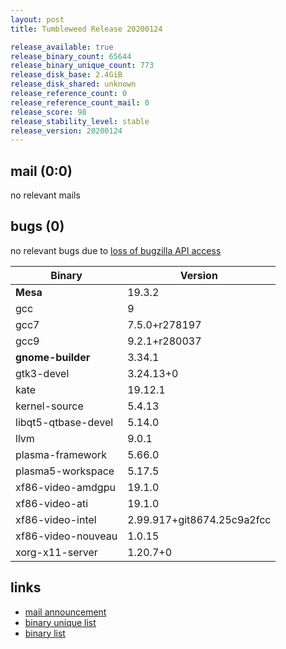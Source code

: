 ```yaml
---
layout: post
title: Tumbleweed Release 20200124

release_available: true
release_binary_count: 65644
release_binary_unique_count: 773
release_disk_base: 2.4GiB
release_disk_shared: unknown
release_reference_count: 0
release_reference_count_mail: 0
release_score: 98
release_stability_level: stable
release_version: 20200124
---
```


## mail (0:0)

no relevant mails

## bugs (0)

<!--more-->

no relevant bugs due to [loss of bugzilla API access](https://bugzilla.opensuse.org/show_bug.cgi?id=1157722)

Binary | Version
--- | ---
**Mesa** | 19.3.2
gcc | 9
gcc7 | 7.5.0+r278197
gcc9 | 9.2.1+r280037
**gnome-builder** | 3.34.1
gtk3-devel | 3.24.13+0
kate | 19.12.1
kernel-source | 5.4.13
libqt5-qtbase-devel | 5.14.0
llvm | 9.0.1
plasma-framework | 5.66.0
plasma5-workspace | 5.17.5
xf86-video-amdgpu | 19.1.0
xf86-video-ati | 19.1.0
xf86-video-intel | 2.99.917+git8674.25c9a2fcc
xf86-video-nouveau | 1.0.15
xorg-x11-server | 1.20.7+0

## links

- [mail announcement](https://lists.opensuse.org/opensuse-factory/2020-01/msg00286.html)
- [binary unique list](http://download.opensuse.org/history/20200124/rpm.unique.list)
- [binary list](http://download.opensuse.org/history/20200124/rpm.list)
